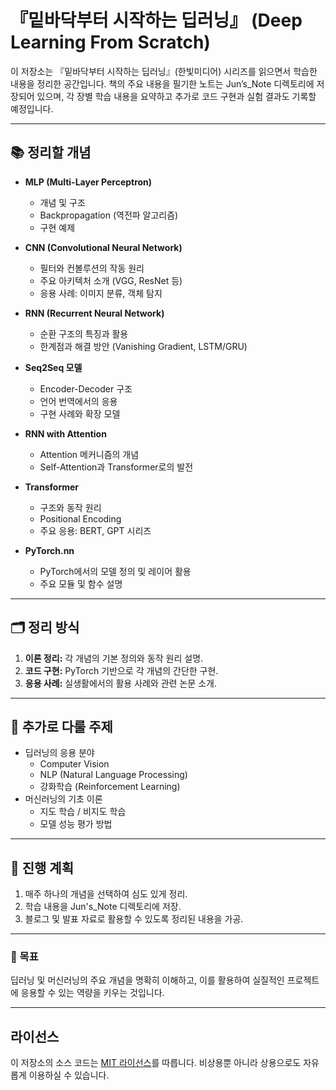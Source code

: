 # 『밑바닥부터 시작하는 딥러닝』 (Deep Learning From Scratch)

이 저장소는 『밑바닥부터 시작하는 딥러닝』(한빛미디어) 시리즈를 읽으면서 학습한 내용을 정리한 공간입니다. 책의 주요 내용을 필기한 노트는 Jun’s_Note 디렉토리에 저장되어 있으며, 각 장별 학습 내용을 요약하고 추가로 코드 구현과 실험 결과도 기록할 예정입니다.

---

## 📚 정리할 개념
- **MLP (Multi-Layer Perceptron)**
  - 개념 및 구조
  - Backpropagation (역전파 알고리즘)
  - 구현 예제

- **CNN (Convolutional Neural Network)**
  - 필터와 컨볼루션의 작동 원리
  - 주요 아키텍처 소개 (VGG, ResNet 등)
  - 응용 사례: 이미지 분류, 객체 탐지

- **RNN (Recurrent Neural Network)**
  - 순환 구조의 특징과 활용
  - 한계점과 해결 방안 (Vanishing Gradient, LSTM/GRU)

- **Seq2Seq 모델**
  - Encoder-Decoder 구조
  - 언어 번역에서의 응용
  - 구현 사례와 확장 모델

- **RNN with Attention**
  - Attention 메커니즘의 개념
  - Self-Attention과 Transformer로의 발전

- **Transformer**
  - 구조와 동작 원리
  - Positional Encoding
  - 주요 응용: BERT, GPT 시리즈

- **PyTorch.nn**
  - PyTorch에서의 모델 정의 및 레이어 활용
  - 주요 모듈 및 함수 설명

---

## 🗂 정리 방식
1. **이론 정리:** 각 개념의 기본 정의와 동작 원리 설명.
2. **코드 구현:** PyTorch 기반으로 각 개념의 간단한 구현.
3. **응용 사례:** 실생활에서의 활용 사례와 관련 논문 소개.

---

## 🌟 추가로 다룰 주제
- 딥러닝의 응용 분야
  - Computer Vision
  - NLP (Natural Language Processing)
  - 강화학습 (Reinforcement Learning)
- 머신러닝의 기초 이론
  - 지도 학습 / 비지도 학습
  - 모델 성능 평가 방법

---

## 📝 진행 계획
1. 매주 하나의 개념을 선택하여 심도 있게 정리.
2. 학습 내용을 Jun's_Note 디렉토리에 저장.
3. 블로그 및 발표 자료로 활용할 수 있도록 정리된 내용을 가공.

---

### 🚀 목표
딥러닝 및 머신러닝의 주요 개념을 명확히 이해하고, 이를 활용하여 실질적인 프로젝트에 응용할 수 있는 역량을 키우는 것입니다.

---

## 라이선스

이 저장소의 소스 코드는 [MIT 라이선스](http://www.opensource.org/licenses/MIT)를 따릅니다.
비상용뿐 아니라 상용으로도 자유롭게 이용하실 수 있습니다.
